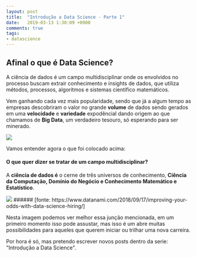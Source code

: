 ```yaml
---
layout: post
title:  "Introdução a Data Science - Parte 1"
date:   2019-03-13 1:30:09 +0900
comments: true
tags:
- datascience
---
```


## Afinal o que é Data Science?

A ciência de dados é um campo multidisciplinar onde os envolvidos no processo buscam extrair conhecimento e insights de dados, que utiliza métodos, processos, algoritmos e sistemas científico matemáticos.

Vem ganhando cada vez mais popularidade, sendo que já a algum tempo as empresas descobriram o valor no grande **volume** de dados sendo gerados em uma **velocidade** e **variedade** expodêncial dando origem ao que chamamos de **Big Data**, um verdadeiro tesouro, só esperando para ser minerado.

<img src="https://media.giphy.com/media/8UHerDqCSzSR3rxPEZ/giphy.gif">

Vamos entender agora o que foi colocado acima:

#### O que quer dizer se tratar de um campo multidisciplinar?

A **ciência de dados é** o cerne de três universos de conhecimento, **Ciência da Computação, Domínio do Negócio e Conhecimento Matemático e Estatístico**.

<img src="https://goo.gl/jq67PA">
###### [fonte: https://www.datanami.com/2018/09/17/improving-your-odds-with-data-science-hiring/]

Nesta imagem podemos ver melhor essa junção mencionada, em um primeiro momento isso pode assustar, mas isso é um abre muitas possibilidades para aqueles que querem iniciar ou trilhar uma nova carreira.

Por hora é só, mas pretendo escrever novos posts dentro da serie: "Introdução a Data Science".
